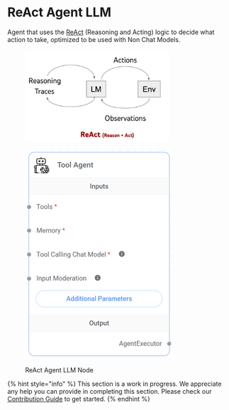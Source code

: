 # ReAct Agent LLM

Agent that uses the [ReAct](https://react-lm.github.io/) (Reasoning and Acting) logic to decide what action to take, optimized to be used with Non Chat Models.

<figure><img src="../../../.gitbook/assets/image (174).png" alt="" width="325"><figcaption></figcaption></figure>

<figure><img src="../../../.gitbook/assets/image (7) (1) (1) (1) (1) (1) (1) (1).png" alt="" width="335"><figcaption><p>ReAct Agent LLM Node</p></figcaption></figure>

{% hint style="info" %}
This section is a work in progress. We appreciate any help you can provide in completing this section. Please check our [Contribution Guide](../../../contributing/) to get started.
{% endhint %}
